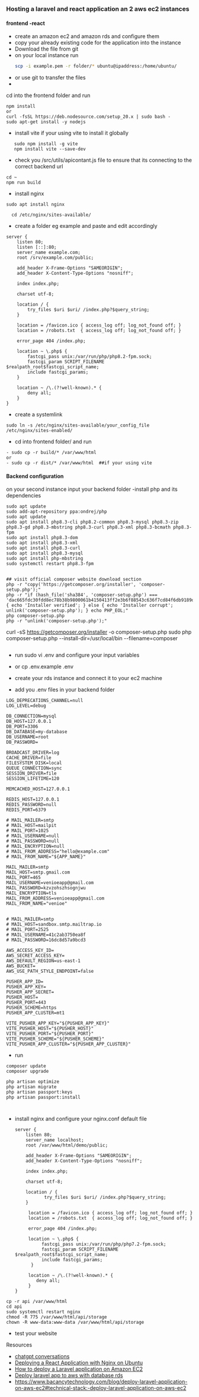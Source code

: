 ### Hosting  a laravel and react application an 2 aws ec2 instances
#### frontend -react 
- create an amazon ec2 and amazon rds and configure them 
- copy your already existing code for the application into the instance
- Download the file from git 
- on your local instance run
  ```sh
  scp -i example.pem -r folder/* ubuntu@ipaddress:/home/ubuntu/
  ```
- or use git to transfer the files
- 
cd into the frontend folder and run 
```
npm install
or
curl -fsSL https://deb.nodesource.com/setup_20.x | sudo bash -
sudo apt-get install -y nodejs
```
- install vite if your using vite to install it globally 
```
   sudo npm install -g vite
   npm install vite --save-dev

```
- check you /src/utils/apicontant.js file
to ensure that its connecting to the correct backend url

```
cd ~
npm run build
```

- install nginx
```
sudo apt install nginx 
```
```
  cd /etc/nginx/sites-available/
```
- create a folder  eg example and paste and edit accordingly

```
server {
    listen 80;
    listen [::]:80;
    server_name example.com;
    root /srv/example.com/public;
 
    add_header X-Frame-Options "SAMEORIGIN";
    add_header X-Content-Type-Options "nosniff";
 
    index index.php;
 
    charset utf-8;
 
    location / {
        try_files $uri $uri/ /index.php?$query_string;
    }
 
    location = /favicon.ico { access_log off; log_not_found off; }
    location = /robots.txt  { access_log off; log_not_found off; }
 
    error_page 404 /index.php;
 
    location ~ \.php$ {
        fastcgi_pass unix:/var/run/php/php8.2-fpm.sock;
        fastcgi_param SCRIPT_FILENAME $realpath_root$fastcgi_script_name;
        include fastcgi_params;
    }
 
    location ~ /\.(?!well-known).* {
        deny all;
    }
}
```
- create a systemlink 
```
sudo ln -s /etc/nginx/sites-available/your_config_file /etc/nginx/sites-enabled/

```
- cd  into frontend folder/ and run
```
- sudo cp -r build/* /var/www/html
or
- sudo cp -r dist/* /var/www/html  ##if your using vite 
```

####  Backend configuration

 on your second instance input your backend folder
-install php and its dependencies 
```
sudo apt update
sudo add-apt-repository ppa:ondrej/php
sudo apt update
sudo apt install php8.3-cli php8.2-common php8.3-mysql php8.3-zip php8.3-gd php8.3-mbstring php8.3-curl php8.3-xml php8.3-bcmath php8.3-fpm
sudo apt install php8.3-dom
sudo apt install php8.3-xml
sudo apt install php8.3-curl
sudo apt install php8.3-mysql
sudo apt install php-mbstring
sudo systemctl restart php8.3-fpm

```

```

## visit official composer website download section
php -r "copy('https://getcomposer.org/installer', 'composer-setup.php');"
php -r "if (hash_file('sha384', 'composer-setup.php') === 'dac665fdc30fdd8ec78b38b9800061b4150413ff2e3b6f88543c636f7cd84f6db9189d43a81e5503cda447da73c7e5b6') { echo 'Installer verified'; } else { echo 'Installer corrupt'; unlink('composer-setup.php'); } echo PHP_EOL;"
php composer-setup.php
php -r "unlink('composer-setup.php');"

```
curl -sS https://getcomposer.org/installer -o composer-setup.php
sudo php composer-setup.php --install-dir=/usr/local/bin --filename=composer

```

```
- run sudo vi .env and configure your input variables
- or cp .env.example .env 
- create your rds instance and connect it to your ec2 machine
  
- add you .env files
in your backend folder
```
LOG_DEPRECATIONS_CHANNEL=null
LOG_LEVEL=debug

DB_CONNECTION=mysql
DB_HOST=127.0.0.1
DB_PORT=3306
DB_DATABASE=my-database 
DB_USERNAME=root
DB_PASSWORD=

BROADCAST_DRIVER=log
CACHE_DRIVER=file
FILESYSTEM_DISK=local
QUEUE_CONNECTION=sync
SESSION_DRIVER=file
SESSION_LIFETIME=120

MEMCACHED_HOST=127.0.0.1

REDIS_HOST=127.0.0.1
REDIS_PASSWORD=null
REDIS_PORT=6379

# MAIL_MAILER=smtp
# MAIL_HOST=mailpit
# MAIL_PORT=1025
# MAIL_USERNAME=null
# MAIL_PASSWORD=null
# MAIL_ENCRYPTION=null
# MAIL_FROM_ADDRESS="hello@example.com"
# MAIL_FROM_NAME="${APP_NAME}"

MAIL_MAILER=smtp
MAIL_HOST=smtp.gmail.com
MAIL_PORT=465
MAIL_USERNAME=venioeapp@gmail.com
MAIL_PASSWORD=kzvzohszhsognjwu
MAIL_ENCRYPTION=tls
MAIL_FROM_ADDRESS=venioeapp@gmail.com
MAIL_FROM_NAME="venioe"


# MAIL_MAILER=smtp
# MAIL_HOST=sandbox.smtp.mailtrap.io
# MAIL_PORT=2525
# MAIL_USERNAME=41c2ab3750ea8f
# MAIL_PASSWORD=16dc8d57a9bcd3

AWS_ACCESS_KEY_ID=
AWS_SECRET_ACCESS_KEY=
AWS_DEFAULT_REGION=us-east-1
AWS_BUCKET=
AWS_USE_PATH_STYLE_ENDPOINT=false

PUSHER_APP_ID=
PUSHER_APP_KEY=
PUSHER_APP_SECRET=
PUSHER_HOST=
PUSHER_PORT=443
PUSHER_SCHEME=https
PUSHER_APP_CLUSTER=mt1

VITE_PUSHER_APP_KEY="${PUSHER_APP_KEY}"
VITE_PUSHER_HOST="${PUSHER_HOST}"
VITE_PUSHER_PORT="${PUSHER_PORT}"
VITE_PUSHER_SCHEME="${PUSHER_SCHEME}"
VITE_PUSHER_APP_CLUSTER="${PUSHER_APP_CLUSTER}"
```

- run
```
composer update
composer upgrade

php artisan optimize
php artisan migrate
php artisan passport:keys
php artisan passport:install

 
```
- install nginx and configure your nginx.conf default file
  ```
  server {
      listen 80;
      server_name localhost;
      root /var/www/html/demo/public;

      add_header X-Frame-Options "SAMEORIGIN";
      add_header X-Content-Type-Options "nosniff";

      index index.php;

      charset utf-8;

      location / {
             try_files $uri $uri/ /index.php?$query_string;
      }

       location = /favicon.ico { access_log off; log_not_found off; }
       location = /robots.txt  { access_log off; log_not_found off; }

       error_page 404 /index.php;

       location ~ \.php$ {
            fastcgi_pass unix:/var/run/php/php7.2-fpm.sock;
            fastcgi_param SCRIPT_FILENAME $realpath_root$fastcgi_script_name;
            include fastcgi_params;
        }

       location ~ /\.(?!well-known).* {
          deny all;
       }
  }
  ```
```
cp -r api /var/www/html
cd api
sudo systemctl restart nginx
chmod -R 775 /var/www/html/api/storage
chown -R www-data:www-data /var/www/html/api/storage
```
- test your website


Resources
- [chatgpt conversations ](https://chat.openai.com/share/1f88dfe8-1e7e-4d44-8394-f1c0e159885c)
- [Deploying a React Application with Nginx on Ubuntu ](https://www.youtube.com/watch?v=WKfmhgYQlCM )
- [How to deploy a Laravel application on Amazon EC2](https://www.youtube.com/watch?v=flQ-KtaV6HU&t=1304s)
- [Deploy laravel app to aws with database rds ](https://www.youtube.com/watch?v=OTVocNuqFT8&t=18s)
- https://www.bacancytechnology.com/blog/deploy-laravel-application-on-aws-ec2#technical-stack:-deploy-laravel-application-on-aws-ec2
